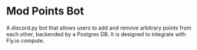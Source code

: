 # Mod Points Bot
A discord.py bot that allows users to add and remove arbitrary points from each other, backended by a Postgres DB. It is designed to integrate with Fly.io compute.